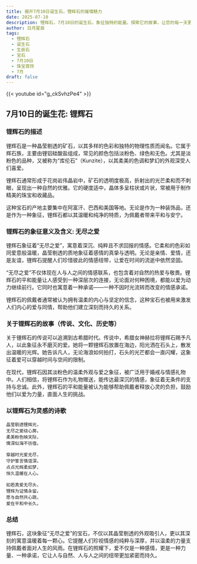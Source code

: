 ```yaml
---
title: 揭开7月10日诞生石，锂辉石的璀璨魅力
date: 2025-07-10
description: 锂辉石，7月10日的诞生石，象征独特的能量。探索它的故事，让您的每一天更有意义。
author: 日月星辰
tags:
  - 锂辉石
  - 诞生石
  - 生辰石
  - 宝石
  - 7月10日
  - 珠宝首饰
  - 7月
draft: false
---
```


{{< youtube id="g_ckSvhzPe4" >}}

## 7月10日的诞生花: 锂辉石

### 锂辉石的描述

锂辉石是一种晶莹剔透的矿石，以其多样的色彩和独特的物理性质而闻名。它属于辉石族，主要由锂铝硅酸盐组成，常见的颜色包括淡粉色、绿色和无色。尤其是淡粉色的品种，又被称为“库伦石”（Kunzite），以其柔美的色调和梦幻的外观深受人们喜爱。

锂辉石通常形成于花岗岩伟晶岩中，矿石的透明度极高，折射出的光芒柔和而不刺眼，呈现出一种自然的优雅。它的硬度适中，晶体多呈柱状或片状，常被用于制作精美的珠宝和收藏品。

这种宝石的产地主要集中在阿富汗、巴西和美国等地。无论是作为一种装饰品，还是作为一种象征，锂辉石都以其温暖和纯净的特质，为佩戴者带来平和与安宁。

### 锂辉石的象征意义及含义: 无尽之爱

锂辉石象征着“无尽之爱”，寓意着深沉、纯粹且不求回报的情感。它柔和的色彩如同爱意般温暖，晶莹剔透的质地象征着感情的真挚与透明。无论是亲情、爱情，还是友谊，锂辉石提醒人们珍惜彼此的情感纽带，让爱在时间的流逝中依然坚固。

“无尽之爱”不仅体现在人与人之间的情感联系，也包含着对自然的热爱与敬畏。锂辉石的平和能量让人感受到一种深层次的连接，无论面对何种困境，都能以爱为动力继续前行。它同时也寓意着一种承诺——一种不因时光流转而改变的情感承诺。

锂辉石的佩戴者通常被认为拥有温柔的内心与坚定的信念，这种宝石也被用来激发人们内心的爱与同情，帮助他们建立深刻而持久的关系。

### 关于锂辉石的故事（传说、文化、历史等）

关于锂辉石的传说可以追溯到古希腊时代。传说中，希腊女神赫拉将锂辉石赐予凡人，以此象征永不磨灭的爱。她将一颗锂辉石放置在海边，阳光洒在石头上，散发出温暖的光辉。她告诉凡人，无论海浪如何拍打，石头的光芒都会一直闪耀，这象征着爱可以穿越时间与空间的限制。

在现代，锂辉石因其淡粉色的温柔外观与爱之象征，被广泛用于婚戒与情感礼物中。人们相信，将锂辉石作为礼物赠送，能传达最深沉的情感，象征着无条件的支持与忠诚。此外，锂辉石的平和能量被认为能够帮助佩戴者释放心灵的负担，鼓励他们以爱为力量，直面人生的挑战。

### 以锂辉石为灵感的诗歌

```
晶莹剔透锂辉光，  
无尽之爱绕心房。  
柔美粉色映天际，  
情深似海不彷徨。  

穿越时光爱无尽，  
守护誓言情谊深。  
点点光辉柔如梦，  
恒久温暖在人心。  

如若真爱无尽头，  
锂辉为证情永留。  
愿与自然共心跳，  
爱在平和中长久。  
```

### 总结

锂辉石，这块象征“无尽之爱”的宝石，不仅以其晶莹剔透的外观吸引人，更以其深刻的寓意温暖着每一颗心。它提醒人们珍视情感的纯粹与深厚，并以温柔的力量支持佩戴者面对人生的风雨。在锂辉石的照耀下，爱不仅是一种感情，更是一种力量、一种承诺，它让人与自然、人与人之间的纽带更加紧密而持久。